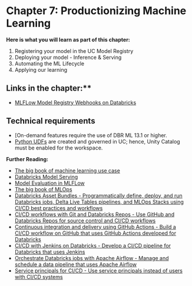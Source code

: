 # Chapter 7: Productionizing Machine Learning

**Here is what you will learn as part of this chapter:**
1. Registering your model in the UC Model Registry
2. Deploying your model - Inference & Serving
3. Automating the ML Lifecycle
4. Applying our learning

## Links in the chapter:**
- [MLFLow Model Registry Webhooks on Databricks](https://docs.databricks.com/en/mlflow/model-registry-webhooks.html)

## Technical requirements 
- [On-demand features require the use of DBR ML 13.1 or higher.
- [Python UDFs](https://docs.databricks.com/en/udf/unity-catalog.html) are created and governed in UC; hence, Unity Catalog must be enabled for the workspace.

**Further Reading:**
- [The big book of machine learning use case](https://www.databricks.com/resources/ebook/big-book-of-machine-learning-use-cases)
- [Databricks Model Serving](https://www.databricks.com/blog/2023/03/07/announcing-general-availability-databricks-model-serving.html)
- [Model Evaluation in MLFLow](https://www.databricks.com/blog/2022/04/19/model-evaluation-in-mlflow.html)
- [The big book of MLOps](https://www.databricks.com/resources/ebook/the-big-book-of-mlops)
- [Databricks Asset Bundles - Programmatically define, deploy, and run Databricks jobs, Delta Live Tables pipelines, and MLOps Stacks using CI/CD best practices and workflows](https://docs.databricks.com/en/dev-tools/bundles/index.html)
- [CI/CD workflows with Git and Databricks Repos - Use GitHub and Databricks Repos for source control and CI/CD workflows](https://docs.databricks.com/en/repos/ci-cd-techniques-with-repos.html)
- [Continuous integration and delivery using GitHub Actions - Build a CI/CD workflow on GitHub that uses GitHub Actions developed for Databricks](https://docs.databricks.com/en/dev-tools/ci-cd/ci-cd-github.html)
- [CI/CD with Jenkins on Databricks - Develop a CI/CD pipeline for Databricks that uses Jenkins](https://docs.databricks.com/en/dev-tools/ci-cd/ci-cd-jenkins.html)
- [Orchestrate Databricks jobs with Apache Airflow - Manage and schedule a data pipeline that uses Apache Airflow](https://docs.databricks.com/en/workflows/jobs/how-to/use-airflow-with-jobs.html)
- [Service principals for CI/CD - ​​Use service principals instead of users with CI/CD systems](https://docs.databricks.com/en/dev-tools/ci-cd/ci-cd-sp.html)
